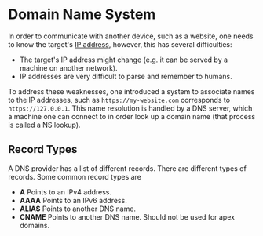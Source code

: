 # Domain Name System

In order to communicate with another device, such as a website, one needs to
know the target's [IP address](ip_address), however, this has several
difficulties:

- The target's IP address might change (e.g. it can be served by a machine on
  another network).
- IP addresses are very difficult to parse and remember to humans.

To address these weaknesses, one introduced a system to associate names to the
IP addresses, such as `https://my-website.com` corresponds to
`https://127.0.0.1`. This name resolution is handled by a DNS server, which a
machine one can connect to in order look up a domain name (that process is
called a NS lookup).

## Record Types

A DNS provider has a list of different records. There are different types of
records. Some common record types are

- **A** Points to an IPv4 address.
- **AAAA** Points to an IPv6 address.
- **ALIAS** Points to another DNS name.
- **CNAME** Points to another DNS name. Should not be used for apex domains.
